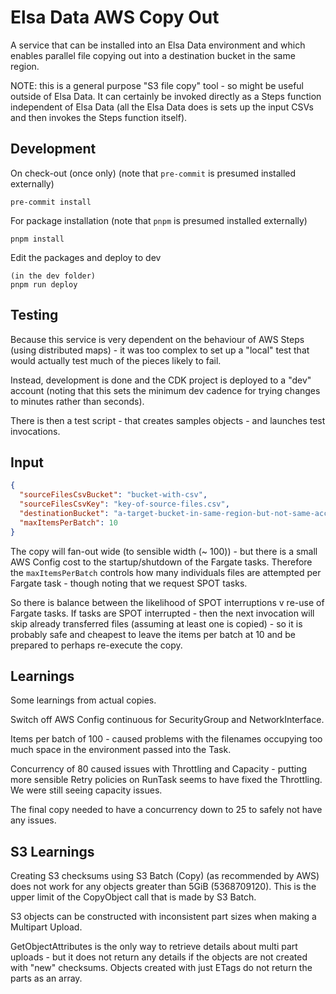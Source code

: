 # Elsa Data AWS Copy Out

A service that can be installed into an Elsa Data environment
and which enables parallel file copying out into a
destination bucket in the same region.

NOTE: this is a general purpose "S3 file copy" tool - so might
be useful outside of Elsa Data. It can certainly be invoked
directly as a Steps function independent of Elsa Data (all
the Elsa Data does is sets up the input CSVs and then invokes
the Steps function itself).

## Development

On check-out (once only) (note that `pre-commit` is presumed installed externally)

```shell
pre-commit install
```

For package installation (note that `pnpm` is presumed installed externally)

```shell
pnpm install
```

Edit the packages and deploy to dev

```shell
(in the dev folder)
pnpm run deploy
```

## Testing

Because this service is very dependent on the behaviour of AWS Steps
(using distributed maps) - it was too complex to set up a "local" test
that would actually test much of the pieces likely to fail.

Instead, development is done and the CDK project is deployed to a "dev" account (noting
that this sets the minimum dev cadence for trying changes
to minutes rather than seconds).

There is then a test script - that creates samples objects - and launches
test invocations.

## Input

```json
{
  "sourceFilesCsvBucket": "bucket-with-csv",
  "sourceFilesCsvKey": "key-of-source-files.csv",
  "destinationBucket": "a-target-bucket-in-same-region-but-not-same-account",
  "maxItemsPerBatch": 10
}
```

The copy will fan-out wide (to sensible width (~ 100)) - but there is a small AWS Config
cost to the startup/shutdown
of the Fargate tasks. Therefore the `maxItemsPerBatch` controls how many individuals files are attempted per
Fargate task - though noting that we request SPOT tasks.

So there is balance between the likelihood of SPOT interruptions v re-use of Fargate tasks. If
tasks are SPOT interrupted - then the next invocation will skip already transferred files (assuming
at least one is copied) - so it is probably safe and cheapest to leave the items per batch at 10
and be prepared to perhaps re-execute the copy.


## Learnings

Some learnings from actual copies.

Switch off AWS Config continuous for SecurityGroup and NetworkInterface.

Items per batch of 100 - caused problems with the filenames occupying too much space in the environment passed into the Task.

Concurrency of 80 caused issues with Throttling and Capacity - putting more sensible Retry policies on RunTask seems to
have fixed the Throttling. We were still seeing capacity issues.

The final copy needed to have a concurrency down to 25 to safely not have any issues.



## S3 Learnings

Creating S3 checksums using S3 Batch (Copy) (as recommended by AWS) does not work for any
objects greater than 5GiB (5368709120). This is the upper limit of the CopyObject
call that is made by S3 Batch.

S3 objects can be constructed with inconsistent part sizes when making a 
Multipart Upload.

GetObjectAttributes is the only way to retrieve details about multi part uploads - but
it does not return any details if the objects are not created with "new" checksums.
Objects created with just ETags do not return the parts as an array.









